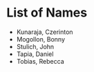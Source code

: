 # List of Names
* Kunaraja, Czerinton
* Mogollon, Bonny
* Stulich, John
* Tapia, Daniel
* Tobias, Rebecca
